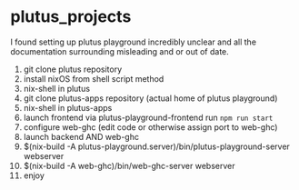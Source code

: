 # plutus_projects

I found setting up plutus playground incredibly unclear and all the documentation surrounding misleading and or out of date.

1) git clone plutus repository
2) install nixOS from shell script method
3) nix-shell in plutus
4) git clone plutus-apps repository (actual home of plutus playground)
5) nix-shell in plutus-apps
6) launch frontend via plutus-playground-frontend run `npm run start`
7) configure web-ghc (edit code or otherwise assign port to web-ghc)
8) launch backend AND web-ghc
9) $(nix-build -A plutus-playground.server)/bin/plutus-playground-server webserver
10) $(nix-build -A web-ghc)/bin/web-ghc-server webserver
11) enjoy
